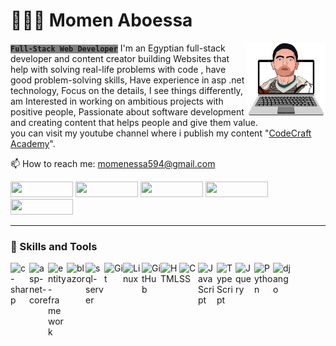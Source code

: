 <h1 align="left">👨🏻‍💻 Momen Aboessa</h1>
 <strong><code style="background:gray;">Full-Stack Web Developer</code></strong>
<img src="https://github.com/momenaboessa/momenaboessa/blob/main/2-min-min.png" align="right" width=25% />
I'm an Egyptian full-stack developer and content creator building Websites that help with solving real-life problems with code
, have good problem-solving skills, Have experience in asp .net technology, Focus on the details, I see things differently, am Interested in working on ambitious projects with positive people, Passionate about software development and creating content that helps people and give them value.<br/> you can visit my youtube channel where i publish my content "<a href='https://www.youtube.com/@codecraftacademy'>CodeCraft Academy<a/>".<br/>

📫 How to reach me: momenessa594@gmail.com

<p align="left">
   <a href="https://www.facebook.com/momen.essa594"><img style="height: 25px; width: 100px;" src="https://img.shields.io/badge/facebook-%230177B5?style=flat&logo=facebook&logoColor=white"/></a>
   <a href="https://www.linkedin.com/in/momenaboessa"><img style="height: 25px; width: 100px;" src="https://img.shields.io/badge/linkedin-%230177B5?style=flat&logo=linkedin&logoColor=white"></a>
   <a href="https://www.youtube.com/@codecraftacademy"><img style="height: 25px; width: 100px;" src="https://img.shields.io/badge/youtube-%23FF0000?style=flat&logo=youtube&logoColor=white"/></a>
   <a href="https://www.instagram.com/momenaboessa1"><img style="height: 25px; width: 100px;" src="https://img.shields.io/badge/instagram-%23E4415F?style=flat&logo=instagram&logoColor=white"/></a>
    <a href="https://www.twitter.com/codecraftacadmy"><img style="height: 25px; width: 100px;" src="https://img.shields.io/badge/twitter-%230177B5?style=flat&logo=twitter&logoColor=white"/></a>
 </p>
<hr/>
<h3 align="left">🤖 Skills and Tools</h3>
<img align="left" alt="c-sharp" width="30px" src="https://cdn-icons-png.flaticon.com/512/6132/6132221.png" style="max-width: 100%;">
<img align="left" alt="asp-net-core" width="30px" src="https://upload.wikimedia.org/wikipedia/commons/thumb/e/ee/.NET_Core_Logo.svg/1200px-.NET_Core_Logo.svg.png" style="max-width: 100%;">
<img align="left" alt="entity-framework" width="30px" src="https://codeopinion.com/wp-content/uploads/2017/10/Bitmap-MEDIUM_Entity-Framework-Core-Logo_2colors_Square_Boxed_RGB.png" style="max-width: 100%;">
<img align="left" alt="blazor" width="30px" src="https://upload.wikimedia.org/wikipedia/commons/thumb/d/d0/Blazor.png/800px-Blazor.png" style="max-width: 100%;">
<img align="left" alt="sql-server" width="30px" src="https://cdn-icons-png.flaticon.com/512/5968/5968364.png" style="max-width: 100%;">
<img align="left" alt="Git" width="30px" src="https://cdn.jsdelivr.net/gh/devicons/devicon/icons/git/git-original.svg" style="max-width: 100%;">
<img align="left" alt="Linux" width="30px" src="https://cdn.jsdelivr.net/gh/devicons/devicon/icons/linux/linux-original.svg" style="max-width: 100%;">
<img align="left" alt="GitHub" width="30px" src="https://cdn-icons-png.flaticon.com/512/5968/5968866.png" style="max-width: 100%;">
<img align="left" alt="HTML" width="30px" src="https://cdn.jsdelivr.net/gh/devicons/devicon/icons/html5/html5-plain.svg" style="max-width: 100%;">
<img align="left" alt="CSS" width="30px" src="https://cdn.jsdelivr.net/gh/devicons/devicon/icons/css3/css3-plain.svg" style="max-width: 100%;">
<img align="left" alt="JavaScript" width="30px" src="https://cdn.jsdelivr.net/gh/devicons/devicon/icons/javascript/javascript-plain.svg" style="max-width: 100%;">
<img align="left" alt="TypeScript" width="30px" src="https://cdn.jsdelivr.net/gh/devicons/devicon/icons/typescript/typescript-plain.svg" style="max-width: 100%;">
<img align="left" alt="Jquery" width="30px" src="https://cdn.iconscout.com/icon/free/png-256/jquery-8-1175153.png" style="max-width: 100%;">
<img align="left" alt="Python" width="30px" src="https://cdn.jsdelivr.net/gh/devicons/devicon/icons/python/python-plain.svg" style="max-width: 100%;">
<img align="left" alt="django" width="30px" src="https://batisteo.gallerycdn.vsassets.io/extensions/batisteo/vscode-django/1.10.0/1645525785595/Microsoft.VisualStudio.Services.Icons.Default" style="max-width: 100%;">
<br/><h1 dir="auto"></h1>
